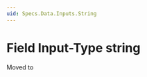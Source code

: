 ```yaml
---
uid: Specs.Data.Inputs.String
---
```

# Field Input-Type **string**

Moved to [](xref:Basics.Data.Fields.String)

